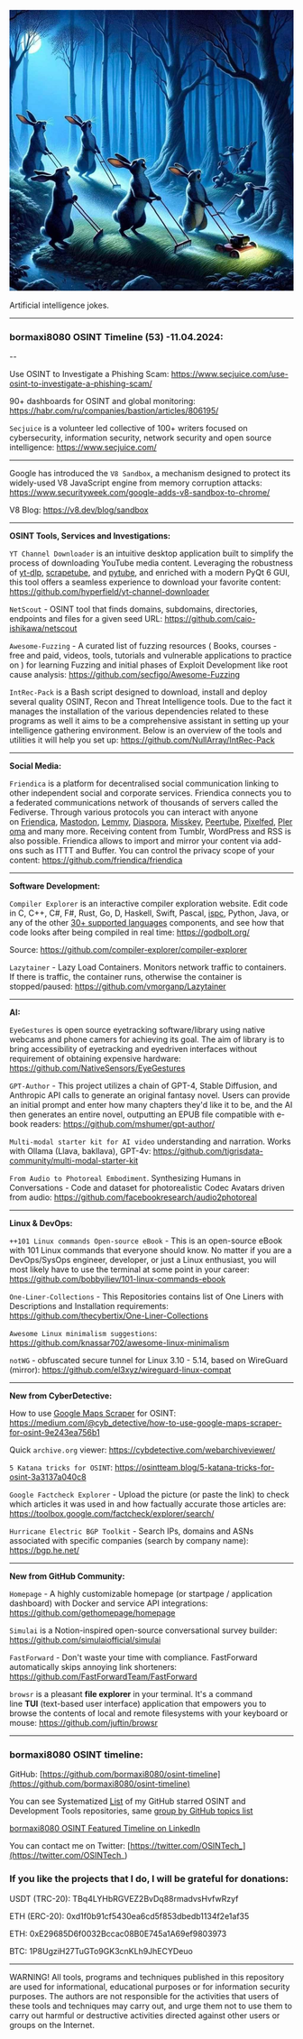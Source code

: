 ![alt text](img/53.jpg)

Artificial intelligence jokes.

----
### bormaxi8080 OSINT Timeline (53) -11.04.2024:

--

Use OSINT to Investigate a Phishing Scam: https://www.secjuice.com/use-osint-to-investigate-a-phishing-scam/

90+ dashboards for OSINT and global monitoring: https://habr.com/ru/companies/bastion/articles/806195/

```Secjuice``` is a volunteer led collective of 100+ writers focused on cybersecurity, information security, network security and open source intelligence: https://www.secjuice.com/

----

Google has introduced the ```V8 Sandbox```, a mechanism designed to protect its widely-used V8 JavaScript engine from memory corruption attacks: https://www.securityweek.com/google-adds-v8-sandbox-to-chrome/

V8 Blog: https://v8.dev/blog/sandbox

----

**OSINT Tools, Services and Investigations:**

```YT Channel Downloader``` is an intuitive desktop application built to simplify the process of downloading YouTube media content. Leveraging the robustness of [yt-dlp](https://github.com/yt-dlp/yt-dlp), [scrapetube](https://github.com/dermasmid/scrapetube), and [pytube](https://github.com/pytube/pytube), and enriched with a modern PyQt 6 GUI, this tool offers a seamless experience to download your favorite content: https://github.com/hyperfield/yt-channel-downloader

```NetScout``` - OSINT tool that finds domains, subdomains, directories, endpoints and files for a given seed URL: https://github.com/caio-ishikawa/netscout

```Awesome-Fuzzing``` - A curated list of fuzzing resources ( Books, courses - free and paid, videos, tools, tutorials and vulnerable applications to practice on ) for learning Fuzzing and initial phases of Exploit Development like root cause analysis: https://github.com/secfigo/Awesome-Fuzzing

```IntRec-Pack``` is a Bash script designed to download, install and deploy several quality OSINT, Recon and Threat Intelligence tools. Due to the fact it manages the installation of the various dependencies related to these programs as well it aims to be a comprehensive assistant in setting up your intelligence gathering environment. Below is an overview of the tools and utilities it will help you set up: https://github.com/NullArray/IntRec-Pack

----

**Social Media:**

```Friendica``` is a platform for decentralised social communication linking to other independent social and corporate services. Friendica connects you to a federated communications network of thousands of servers called the Fediverse. Through various protocols you can interact with anyone on [Friendica](https://friendi.ca/), [Mastodon](https://joinmastodon.org/), [Lemmy](https://join-lemmy.org/), [Diaspora](https://diasporafoundation.org/), [Misskey](https://join.misskey.page/), [Peertube](https://joinpeertube.org/), [Pixelfed](https://pixelfed.org/), [Pleroma](https://pleroma.social/) and many more. Receiving content from Tumblr, WordPress and RSS is also possible. Friendica allows to import and mirror your content via add-ons such as ITTT and Buffer. You can control the privacy scope of your content: https://github.com/friendica/friendica

----

**Software Development:**

```Compiler Explorer``` is an interactive compiler exploration website. Edit code in C, C++, C#, F#, Rust, Go, D, Haskell, Swift, Pascal, [ispc](https://ispc.github.io/), Python, Java, or any of the other [30+ supported languages](https://godbolt.org/api/languages) components, and see how that code looks after being compiled in real time: https://godbolt.org/

Source: https://github.com/compiler-explorer/compiler-explorer

```Lazytainer``` - Lazy Load Containers. Monitors network traffic to containers. If there is traffic, the container runs, otherwise the container is stopped/paused: https://github.com/vmorganp/Lazytainer

----

**AI:**

```EyeGestures``` is open source eyetracking software/library using native webcams and phone camers for achieving its goal. The aim of library is to bring accessibility of eyetracking and eyedriven interfaces without requirement of obtaining expensive hardware: https://github.com/NativeSensors/EyeGestures

```GPT-Author``` - This project utilizes a chain of GPT-4, Stable Diffusion, and Anthropic API calls to generate an original fantasy novel. Users can provide an initial prompt and enter how many chapters they'd like it to be, and the AI then generates an entire novel, outputting an EPUB file compatible with e-book readers: https://github.com/mshumer/gpt-author/

```Multi-modal starter kit for AI video``` understanding and narration. Works with Ollama (Llava, bakllava), GPT-4v: https://github.com/tigrisdata-community/multi-modal-starter-kit

```From Audio to Photoreal Embodiment```. Synthesizing Humans in Conversations - Code and dataset for photorealistic Codec Avatars driven from audio: https://github.com/facebookresearch/audio2photoreal

----

**Linux & DevOps:**

```++101 Linux commands Open-source eBook``` - This is an open-source eBook with 101 Linux commands that everyone should know. No matter if you are a DevOps/SysOps engineer, developer, or just a Linux enthusiast, you will most likely have to use the terminal at some point in your career: https://github.com/bobbyiliev/101-linux-commands-ebook

```One-Liner-Collections``` - This Repositories contains list of One Liners with Descriptions and Installation requirements: https://github.com/thecybertix/One-Liner-Collections

```Awesome Linux minimalism suggestions```: https://github.com/knassar702/awesome-linux-minimalism

```notWG``` - obfuscated secure tunnel for Linux 3.10 - 5.14, based on WireGuard (mirror): https://github.com/el3xyz/wireguard-linux-compat

----

**New from CyberDetective:**

How to use [Google Maps Scraper](https://github.com/gosom/google-maps-scraper) for OSINT: https://medium.com/@cyb_detective/how-to-use-google-maps-scraper-for-osint-9e243ea756b1

Quick ```archive.org``` viewer: https://cybdetective.com/webarchiveviewer/

```5 Katana tricks for OSINT```: https://osintteam.blog/5-katana-tricks-for-osint-3a3137a040c8

```Google Factcheck Explorer``` - Upload the picture (or paste the link) to check which articles it was used in and how factually accurate those articles are: https://toolbox.google.com/factcheck/explorer/search/

```Hurricane Electric BGP Toolkit``` - Search IPs, domains and ASNs associated with specific companies (search by company name): https://bgp.he.net/

----

**New from GitHub Community:**

```Homepage``` - A highly customizable homepage (or startpage / application dashboard) with Docker and service API integrations: https://github.com/gethomepage/homepage

```Simulai``` is a Notion-inspired open-source conversational survey builder: https://github.com/simulaiofficial/simulai

```FastForward``` - Don't waste your time with compliance. FastForward automatically skips annoying link shorteners: https://github.com/FastForwardTeam/FastForward

```browsr``` is a pleasant **file explorer** in your terminal. It's a command line **TUI** (text-based user interface) application that empowers you to browse the contents of local and remote filesystems with your keyboard or mouse: https://github.com/juftin/browsr

----
### bormaxi8080 OSINT timeline:

GitHub: [https://github.com/bormaxi8080/osint-timeline](https://github.com/bormaxi8080/osint-timeline)

You can see Systematized [List](https://github.com/bormaxi8080/github-starred-repos-builder/blob/main/starred_repos.md) of my GitHub starred OSINT and Development Tools repositories, same [group by GitHub topics list](https://github.com/bormaxi8080/starred)

[bormaxi8080 OSINT Featured Timeline on LinkedIn](https://www.linkedin.com/in/osintech/details/featured/)

You can contact me on Twitter: [https://twitter.com/OSINTech_](https://twitter.com/OSINTech_)
### If you like the projects that I do, I will be grateful for donations:

USDT (TRC-20): TBq4LYHbRGVEZ2BvDq88rmadvsHvfwRzyf

ETH (ERC-20): 0xd1f0b91cf5430ea6cd5f853dbedb1134f2e1af35

ETH: 0xE29685D6f0032Bccac08B0E745a1A69ef9803973

BTC: 1P8UgziH27TuGTo9GK3cnKLh9JhECYDeuo

----

WARNING! All tools, programs and techniques published in this repository are used for informational, educational purposes or for information security purposes. The authors are not responsible for the activities that users of these tools and techniques may carry out, and urge them not to use them to carry out harmful or destructive activities directed against other users or groups on the Internet.